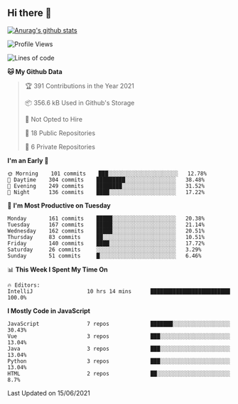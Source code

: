 ## Hi there 👋

[![Anurag's github stats](https://github-readme-stats.vercel.app/api?username=Songwonseok)](https://github.com/anuraghazra/github-readme-stats)



<!--START_SECTION:waka-->
![Profile Views](http://img.shields.io/badge/Profile%20Views-7-blue)

![Lines of code](https://img.shields.io/badge/From%20Hello%20World%20I%27ve%20Written-2.9%20million%20lines%20of%20code-blue)

**🐱 My Github Data** 

> 🏆 391 Contributions in the Year 2021
 > 
> 📦 356.6 kB Used in Github's Storage 
 > 
> 🚫 Not Opted to Hire
 > 
> 📜 18 Public Repositories 
 > 
> 🔑 6 Private Repositories  
 > 
**I'm an Early 🐤** 

```text
🌞 Morning    101 commits    ███░░░░░░░░░░░░░░░░░░░░░░   12.78% 
🌆 Daytime    304 commits    █████████░░░░░░░░░░░░░░░░   38.48% 
🌃 Evening    249 commits    ████████░░░░░░░░░░░░░░░░░   31.52% 
🌙 Night      136 commits    ████░░░░░░░░░░░░░░░░░░░░░   17.22%

```
📅 **I'm Most Productive on Tuesday** 

```text
Monday       161 commits    █████░░░░░░░░░░░░░░░░░░░░   20.38% 
Tuesday      167 commits    █████░░░░░░░░░░░░░░░░░░░░   21.14% 
Wednesday    162 commits    █████░░░░░░░░░░░░░░░░░░░░   20.51% 
Thursday     83 commits     ██░░░░░░░░░░░░░░░░░░░░░░░   10.51% 
Friday       140 commits    ████░░░░░░░░░░░░░░░░░░░░░   17.72% 
Saturday     26 commits     ░░░░░░░░░░░░░░░░░░░░░░░░░   3.29% 
Sunday       51 commits     █░░░░░░░░░░░░░░░░░░░░░░░░   6.46%

```


📊 **This Week I Spent My Time On** 

```text
🔥 Editors: 
IntelliJ                 10 hrs 14 mins      █████████████████████████   100.0%

```

**I Mostly Code in JavaScript** 

```text
JavaScript               7 repos             ███████░░░░░░░░░░░░░░░░░░   30.43% 
Vue                      3 repos             ███░░░░░░░░░░░░░░░░░░░░░░   13.04% 
Java                     3 repos             ███░░░░░░░░░░░░░░░░░░░░░░   13.04% 
Python                   3 repos             ███░░░░░░░░░░░░░░░░░░░░░░   13.04% 
HTML                     2 repos             ██░░░░░░░░░░░░░░░░░░░░░░░   8.7%

```



 Last Updated on 15/06/2021
<!--END_SECTION:waka-->
